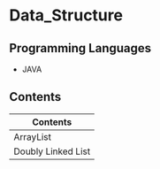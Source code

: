 # Data_Structure

## Programming Languages
* JAVA

## Contents
|Contents|
|--------|
|ArrayList|
|Doubly Linked List|
